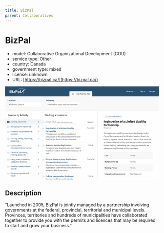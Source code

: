 ```yaml
---
title: BizPal
parent: Collaboratives
---
```


# BizPal

- model: Collaborative Organizational Development (COD)
- service type: Other
- country: Canada
- government type: mixed
- license: unknown
- URL: [https://bizpal.ca/](https://bizpal.ca/)

![BizPal screenshot](images/bizpal.png)

## Description

“Launched in 2005, BizPal is jointly managed by a partnership involving governments at the federal, provincial, territorial and municipal levels. Provinces, territories and hundreds of municipalities have collaborated together to provide you with the permits and licences that may be required to start and grow your business.”

